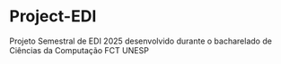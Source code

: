 # Project-EDI
Projeto Semestral de EDI 2025 desenvolvido durante o bacharelado de Ciências da Computação FCT UNESP
